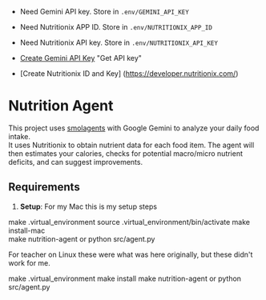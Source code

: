
- Need Gemini API key. Store in `.env/GEMINI_API_KEY`
- Need Nutritionix APP ID. Store in `.env/NUTRITIONIX_APP_ID`
- Need Nutritionix API key. Store in `.env/NUTRITIONIX_API_KEY`

- [Create Gemini API Key](https://aistudio.google.com/) "Get API key"
- [Create Nutritionix ID and Key] (https://developer.nutritionix.com/)


# Nutrition Agent

This project uses [smolagents](https://github.com/huggingface/smolagents) with Google Gemini to analyze your daily food intake.  
It uses Nutritionix to obtain nutrient data for each food item.
The agent will then estimates your calories, checks for potential macro/micro nutrient deficits, and can suggest improvements.

## Requirements

1. **Setup**:
For my Mac this is my setup steps

make .virtual_environment
source .virtual_environment/bin/activate
make install-mac     
make nutrition-agent or python src/agent.py

For teacher on Linux these were what was here originally, but these didn't work for me.

make .virtual_environment
make install 
make nutrition-agent or python src/agent.py

